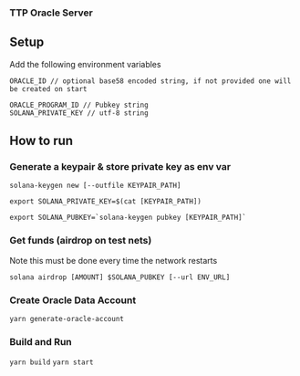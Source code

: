 ### TTP Oracle Server

## Setup

Add the following environment variables

```
ORACLE_ID // optional base58 encoded string, if not provided one will be created on start

ORACLE_PROGRAM_ID // Pubkey string
SOLANA_PRIVATE_KEY // utf-8 string
```

## How to run

### Generate a keypair & store private key as env var

```
solana-keygen new [--outfile KEYPAIR_PATH]
```

```
export SOLANA_PRIVATE_KEY=$(cat [KEYPAIR_PATH])
```

```
export SOLANA_PUBKEY=`solana-keygen pubkey [KEYPAIR_PATH]`
```

### Get funds (airdrop on test nets)

Note this must be done every time the network restarts

```
solana airdrop [AMOUNT] $SOLANA_PUBKEY [--url ENV_URL]
```

### Create Oracle Data Account

```
yarn generate-oracle-account
```

### Build and Run

`yarn build`
`yarn start`
